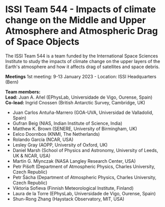 # ISSI Team 544 - Impacts of climate change on the Middle and Upper Atmosphere and Atmospheric Drag of Space Objects

The ISSI Team 544 is a team funded by the International Space Sciences Institute to study the impacts of climate change on the upper layers of the Earth's atmosphere and how it affects drag of satellites and space debris.

**Meetings**
1st meeting:
9-13 January 2023 - Location: ISSI Headquarters (Bern)

**Team members:**   
**Lead:** Juan A. Añel (EPhysLab, Universidade de Vigo, Ourense, Spain)   
**Co-lead:** Ingrid Cnossen (British Antarctic Survey, Cambridge, UK)

- Juan Carlos Antuña-Marrero (GOA-UVA, Universidad de Valladolid, Spain)
- Gufran Beig (NIAS, Indian Institute of Science, India)
- Matthew K. Brown (SENERE, University of Birmingham, UK)
- Eelco Doornbos (KNMI, The Netherlands)
- Rolando García (NCAR, USA)
- Lesley Gray (AOPP, University of Oxford, UK)
- Daniel Marsh (School of Physics and Astronomy, University of Leeds, UK & NCAR, USA)
- Martin G. Mlynczak (NASA Langley Research Center, USA)
- Petr Pišoft (Department of Atmospheric Physics, Charles University, Czech Republic)
- Petr Šácha (Department of Atmospheric Physics, Charles University, Czech Republic)
- Viktoria Sofieva (Finnish Meteorological Institute, Finland)
- Laura de la Torre (EPhysLab, Universidade de Vigo, Ourense, Spain)
- Shun-Rong Zhang (Haystack Observatory, MIT, USA)
